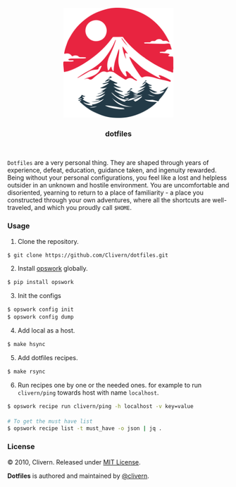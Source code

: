 <p align="center">
    <img src="/static/logo.svg" width="250" />
    <h3 align="center">dotfiles</h3>
</p>
<br/>

`Dotfiles` are a very personal thing. They are shaped through years of experience, defeat, education, guidance taken, and ingenuity rewarded. Being without your personal configurations, you feel like a lost and helpless outsider in an unknown and hostile environment. You are uncomfortable and disoriented, yearning to return to a place of familiarity - a place you constructed through your own adventures, where all the shortcuts are well-traveled, and which you proudly call `$HOME`.


### Usage

1. Clone the repository.

```zsh
$ git clone https://github.com/Clivern/dotfiles.git
```

2. Install [opswork](https://pypi.org/project/opswork/) globally.

```zsh
$ pip install opswork
```

3. Init the configs

```zsh
$ opswork config init
$ opswork config dump
```

4. Add local as a host.

```zsh
$ make hsync
```

5. Add dotfiles recipes.

```zsh
$ make rsync
```

6. Run recipes one by one or the needed ones. for example to run `clivern/ping` towards host with name `localhost`.

```zsh
$ opswork recipe run clivern/ping -h localhost -v key=value

# To get the must have list
$ opswork recipe list -t must_have -o json | jq .
```


### License

© 2010, Clivern. Released under [MIT License](https://opensource.org/licenses/mit-license.php).

**Dotfiles** is authored and maintained by [@clivern](http://github.com/clivern).

